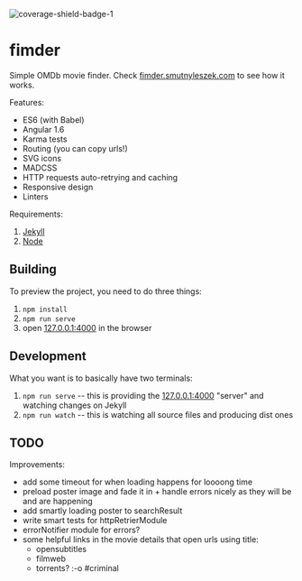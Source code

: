 ![coverage-shield-badge-1](https://img.shields.io/badge/coverage-94.42%25-brightgreen.svg)

# fimder

Simple OMDb movie finder. Check [fimder.smutnyleszek.com](https://fimder.smutnyleszek.com) to see how it works.

Features:

- ES6 (with Babel)
- Angular 1.6
- Karma tests
- Routing (you can copy urls!)
- SVG icons
- MADCSS
- HTTP requests auto-retrying and caching
- Responsive design
- Linters

Requirements:

1. [Jekyll](http://jekyllrb.com/)
2. [Node](https://nodejs.org)

## Building

To preview the project, you need to do three things:

1. `npm install`
2. `npm run serve`
3. open [127.0.0.1:4000](http://127.0.0.1:4000/) in the browser

## Development

What you want is to basically have two terminals:

1. `npm run serve` -- this is providing the [127.0.0.1:4000](http://127.0.0.1:4000/) "server" and watching changes on Jekyll
2. `npm run watch` -- this is watching all source files and producing dist ones

## TODO

Improvements:

- add some timeout for when loading happens for loooong time
- preload poster image and fade it in + handle errors nicely as they will be and are happening
- add smartly loading poster to searchResult
- write smart tests for httpRetrierModule
- errorNotifier module for errors?
- some helpful links in the movie details that open urls using title:
    - opensubtitles
    - filmweb
    - torrents? :-o #criminal
